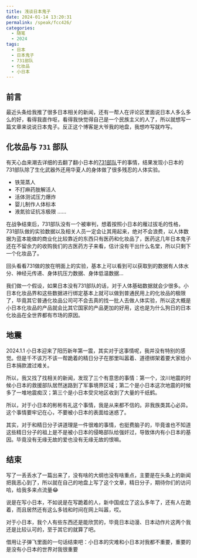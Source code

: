 ```yaml
---
title: 浅谈日本鬼子
date: 2024-01-14 13:20:31
permalink: /speak/fcc426/
categories:
  - 随笔
  - 2024
tags:
  - 日本
  - 日本鬼子
  - 731部队
  - 化妆品
  - 小日本
---
```


## 前言

最近头条给我推了很多日本相关的新闻，还有一帮人在评论区里面说日本人多么多么的好，看得我直作呕，看得我快觉得自己是一个民族主义的人了，所以就想写一篇文章来说说日本鬼子。反正这个博客是大爷我的地盘，我想咋写就咋写。

<!-- more -->

<InArticleAdsense
    data-ad-client="ca-pub-1725717718088510"
    data-ad-slot="7426219401">
</InArticleAdsense>

## 化妆品与 `731` 部队

有天心血来潮去详细的去翻了翻小日本的[731部队](https://zh.wikipedia.org/wiki/731%E9%83%A8%E9%98%9F)干的事情，结果发现小日本的731部队除了生化武器外还用华夏人的身体做了很多残忍的人体实验。

- 铁笼蒸人
- 不打麻药肢解活人
- 活体测试压力爆炸
- 婴儿制作人体标本
- 液氮验证抗冻极限
......

在战争结束后，731部队没有一个被审判，想着按照小日本的雁过拔毛的性格，731部队做的实验数据以及相关人员一定会让其用起来，绝对不会浪费，以人体数据为蓝本能做的商业化比较靠近的东西只有医药和化妆品了，医药这几年日本鬼子还在不留余力的收购我们的古医药方子来看，估计没有干出什么名堂，所以只剩下一个化妆品了。

回头看看731做的放在明面上的实验，基本上可以看到可以获取到的数据有人体水分、神经元传递、身体抗压力数据、身体低温数据...

我们做一个假设，如果日本没有731部队的话，对于人体基础数据就会少很多。小日本化妆品界和这些数据进行绑定基本上就可以做到普通民用上的化妆品的极限了，毕竟其它普通化妆品公司可不会去真的找一批人去做人体实验，所以这大概是小日本化妆品的产品就会比其它国家的产品更加的好用，这也是为什么狗日的日本化妆品在全世界都有市场的原因。

## 地震

2024.1.1 小日本迎来了阳历新年第一震，其实对于这事情呢，我并没有特别的感觉。但是千不该万不该一帮跪着的精日分子在那里叫嚣着、道德绑架着要大家给小日本捐款渡过难关。

所以，我又找了找相关的新闻，发现了三个有意思的事情：第一个，汶川地震的时候小日本的救援部队居然迷路到了军事境界区域；第二个是小日本这次地震的时候多了一堆地震痴汉；第三个是小日本受灾地区收到了大量的千纸鹤。

所以，对于小日本的彬彬有礼这个事情，我是从来都不信的。非我族类其心必异。这个事情要牢记在心，不要被小日本的表面给迷惑了。

其实，对于和精日分子讲道理是一件很难的事情，也挺费脑子的，毕竟谁也不知道这些精日分子的祖上是不是被小日本的侵略部队给强奸过，导致体内有小日本的基因。毕竟没有无缘无故的爱也没有无缘无故的恨嘛。

<InArticleAdsense
    data-ad-client="ca-pub-1725717718088510"
    data-ad-slot="7426219401">
</InArticleAdsense>

## 结束

写了一丢丢水了一篇出来了，没有啥的大纲也没有啥重点，主要是在头条上的新闻把我恶心到了，所以就在自己的地盘上写了这个文章，精日分子，期待你们的访问哈，给我多来点流量😂

<InArticleAdsense
    data-ad-client="ca-pub-1725717718088510"
    data-ad-slot="7426219401">
</InArticleAdsense>

说是在写小日本，不如说是在写跪着的人，新中国成立了这么多年了，还有人在跪着，而且居然还有这么多钱和时间在网上叫嚣，哎。

对于小日本，我个人有些东西还是能欣赏的，毕竟日本动漫、日本动作片这两个我还是比较认可的，至于其它的就算了吧。

借用让子弹飞里面的一句话结束吧：小日本的灾难和小日本对我都不重要，重要的是没有小日本的世界对我很重要
